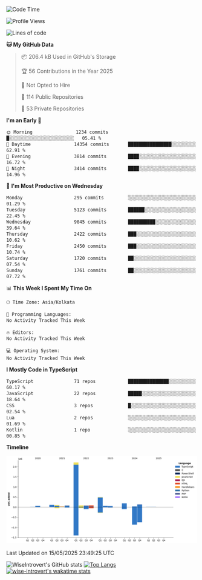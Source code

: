 <!--START_SECTION:waka-->
![Code Time](http://img.shields.io/badge/Code%20Time-2%2C332%20hrs%202%20mins-blue)

![Profile Views](http://img.shields.io/badge/Profile%20Views-0-blue)

![Lines of code](https://img.shields.io/badge/From%20Hello%20World%20I%27ve%20Written-3.8%20million%20lines%20of%20code-blue)

**🐱 My GitHub Data** 

> 📦 206.4 kB Used in GitHub's Storage 
 > 
> 🏆 56 Contributions in the Year 2025
 > 
> 🚫 Not Opted to Hire
 > 
> 📜 114 Public Repositories 
 > 
> 🔑 53 Private Repositories 
 > 
**I'm an Early 🐤** 

```text
🌞 Morning                1234 commits        █░░░░░░░░░░░░░░░░░░░░░░░░   05.41 % 
🌆 Daytime                14354 commits       ████████████████░░░░░░░░░   62.91 % 
🌃 Evening                3814 commits        ████░░░░░░░░░░░░░░░░░░░░░   16.72 % 
🌙 Night                  3414 commits        ████░░░░░░░░░░░░░░░░░░░░░   14.96 % 
```
📅 **I'm Most Productive on Wednesday** 

```text
Monday                   295 commits         ░░░░░░░░░░░░░░░░░░░░░░░░░   01.29 % 
Tuesday                  5123 commits        ██████░░░░░░░░░░░░░░░░░░░   22.45 % 
Wednesday                9045 commits        ██████████░░░░░░░░░░░░░░░   39.64 % 
Thursday                 2422 commits        ███░░░░░░░░░░░░░░░░░░░░░░   10.62 % 
Friday                   2450 commits        ███░░░░░░░░░░░░░░░░░░░░░░   10.74 % 
Saturday                 1720 commits        ██░░░░░░░░░░░░░░░░░░░░░░░   07.54 % 
Sunday                   1761 commits        ██░░░░░░░░░░░░░░░░░░░░░░░   07.72 % 
```


📊 **This Week I Spent My Time On** 

```text
🕑︎ Time Zone: Asia/Kolkata

💬 Programming Languages: 
No Activity Tracked This Week

🔥 Editors: 
No Activity Tracked This Week

💻 Operating System: 
No Activity Tracked This Week
```

**I Mostly Code in TypeScript** 

```text
TypeScript               71 repos            ███████████████░░░░░░░░░░   60.17 % 
JavaScript               22 repos            █████░░░░░░░░░░░░░░░░░░░░   18.64 % 
CSS                      3 repos             █░░░░░░░░░░░░░░░░░░░░░░░░   02.54 % 
Lua                      2 repos             ░░░░░░░░░░░░░░░░░░░░░░░░░   01.69 % 
Kotlin                   1 repo              ░░░░░░░░░░░░░░░░░░░░░░░░░   00.85 % 
```



**Timeline**

![Lines of Code chart](https://raw.githubusercontent.com/wise-introvert/wise-introvert/master/assets/bar_graph.png)


 Last Updated on 15/05/2025 23:49:25 UTC
<!--END_SECTION:waka-->

![WiseIntrovert's GitHub stats](https://github-readme-stats.vercel.app/api?username=wise-introvert&count_private=true&show_icons=true)
[![Top Langs](https://github-readme-stats.vercel.app/api/top-langs/?username=wise-introvert&langs_count=10)](https://github.com/anuraghazra/github-readme-stats)
[![wise-introvert's wakatime stats](https://github-readme-stats.vercel.app/api/wakatime?username=wiseintrovert)](https://github.com/anuraghazra/github-readme-stats)
